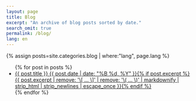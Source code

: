 ```yaml
---
layout: page
title: Blog
excerpt: "An archive of blog posts sorted by date."
search_omit: true
permalink: /blog/
lang: en
---
```


{% assign posts=site.categories.blog | where:"lang", page.lang %}

<ul class="post-list">
{% for post in posts %}
  <li><article><a href="{{ site.url }}{{ post.url }}">{{ post.title }} <span class="entry-date"><time datetime="{{ post.date | date_to_xmlschema }}">{{ post.date | date: "%B %d, %Y" }}</time></span>{% if post.excerpt %} <span class="excerpt">{{ post.excerpt | remove: '\[ ... \]' | remove: '\( ... \)' | markdownify | strip_html | strip_newlines | escape_once }}</span>{% endif %}</a></article></li>
{% endfor %}
</ul>
